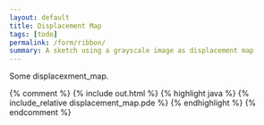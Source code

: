 ```yaml
---
layout: default
title: Displacement Map
tags: [todo]
permalink: /form/ribbon/
summary: A sketch using a grayscale image as displacement map
---
```


Some displacexment_map.

<!-- more -->

{% comment %}
{% include out.html %}
{% highlight java %}
{% include_relative displacement_map.pde %}
{% endhighlight %}
{% endcomment %}


